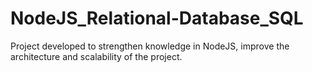 # NodeJS_Relational-Database_SQL
Project developed to strengthen knowledge in NodeJS, improve the architecture and scalability of the project.
